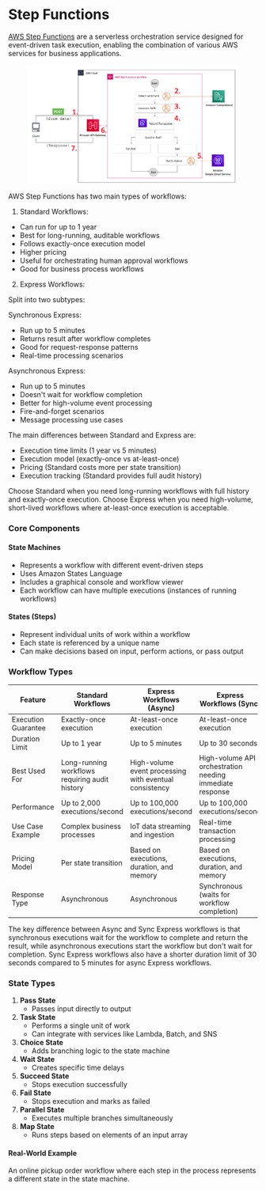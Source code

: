 # Step Functions

[AWS Step Functions](https://aws.amazon.com/step-functions/) are a serverless orchestration service designed for event-driven task execution, enabling the combination of various AWS services for business applications.

<figure><img src="../../.gitbook/assets/image (31) (1).png" alt=""><figcaption></figcaption></figure>

AWS Step Functions has two main types of workflows:

1. Standard Workflows:

* Can run for up to 1 year
* Best for long-running, auditable workflows
* Follows exactly-once execution model
* Higher pricing
* Useful for orchestrating human approval workflows
* Good for business process workflows

2. Express Workflows:

Split into two subtypes:

Synchronous Express:

* Run up to 5 minutes
* Returns result after workflow completes
* Good for request-response patterns
* Real-time processing scenarios

Asynchronous Express:

* Run up to 5 minutes
* Doesn't wait for workflow completion
* Better for high-volume event processing
* Fire-and-forget scenarios
* Message processing use cases

The main differences between Standard and Express are:

* Execution time limits (1 year vs 5 minutes)
* Execution model (exactly-once vs at-least-once)
* Pricing (Standard costs more per state transition)
* Execution tracking (Standard provides full audit history)

Choose Standard when you need long-running workflows with full history and exactly-once execution. Choose Express when you need high-volume, short-lived workflows where at-least-once execution is acceptable.

### Core Components

#### State Machines

* Represents a workflow with different event-driven steps
* Uses Amazon States Language
* Includes a graphical console and workflow viewer
* Each workflow can have multiple executions (instances of running workflows)

#### States (Steps)

* Represent individual units of work within a workflow
* Each state is referenced by a unique name
* Can make decisions based on input, perform actions, or pass output

### Workflow Types





| **Feature**         | **Standard Workflows**                         | **Express Workflows (Async)**                          | **Express Workflows (Sync)**                             |
| ------------------- | ---------------------------------------------- | ------------------------------------------------------ | -------------------------------------------------------- |
| Execution Guarantee | Exactly-once execution                         | At-least-once execution                                | At-least-once execution                                  |
| Duration Limit      | Up to 1 year                                   | Up to 5 minutes                                        | Up to 30 seconds                                         |
| Best Used For       | Long-running workflows requiring audit history | High-volume event processing with eventual consistency | High-volume API orchestration needing immediate response |
| Performance         | Up to 2,000 executions/second                  | Up to 100,000 executions/second                        | Up to 100,000 executions/second                          |
| Use Case Example    | Complex business processes                     | IoT data streaming and ingestion                       | Real-time transaction processing                         |
| Pricing Model       | Per state transition                           | Based on executions, duration, and memory              | Based on executions, duration, and memory                |
| Response Type       | Asynchronous                                   | Asynchronous                                           | Synchronous (waits for workflow completion)              |

The key difference between Async and Sync Express workflows is that synchronous executions wait for the workflow to complete and return the result, while asynchronous executions start the workflow but don't wait for completion. Sync Express workflows also have a shorter duration limit of 30 seconds compared to 5 minutes for async Express workflows.

### State Types

1. **Pass State**
   * Passes input directly to output
2. **Task State**
   * Performs a single unit of work
   * Can integrate with services like Lambda, Batch, and SNS
3. **Choice State**
   * Adds branching logic to the state machine
4. **Wait State**
   * Creates specific time delays
5. **Succeed State**
   * Stops execution successfully
6. **Fail State**
   * Stops execution and marks as failed
7. **Parallel State**
   * Executes multiple branches simultaneously
8. **Map State**
   * Runs steps based on elements of an input array

#### Real-World Example

An online pickup order workflow where each step in the process represents a different state in the state machine.
